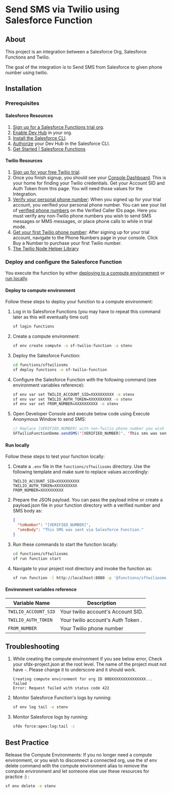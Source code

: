 # Send SMS via Twilio using Salesforce Function

## About

This project is an integration between a Salesforce Org, Salesforce Functions and Twilio.

The goal of the integration is to Send SMS from Salesforce to given phone number using twilio.

## Installation

### Prerequisites

#### Salesforce Resources

1. [Sign up for a Salesforce Functions trial org](https://functions.salesforce.com/signups/).
1. [Enable Dev Hub](https://help.salesforce.com/s/articleView?id=sf.sfdx_setup_enable_devhub.htm&type=5) in your org.
1. [Install the Salesforce CLI](https://developer.salesforce.com/tools/sfdxcli).
1. [Authorize](https://developer.salesforce.com/docs/atlas.en-us.sfdx_dev.meta/sfdx_dev/sfdx_dev_auth.htm) your Dev Hub in the Salesforce CLI.
1. [Get Started | Salesforce Functions](https://developer.salesforce.com/docs/platform/functions/guide/index.html)

#### Twilio Resources

1. [Sign up for your free Twilio trial](https://www.twilio.com/try-twilio).
1. Once you finish signup, you should see your [Console Dashboard](https://www.twilio.com/console). This is your home for finding your Twilio credentials. Get your Account SID and Auth Token from this page. You will need those values for the Integration.
1. [Verify your personal phone number](https://www.twilio.com/console/phone-numbers): When you signed up for your trial account, you verified your personal phone number. You can see your list of [verified phone numbers](https://www.twilio.com/console/phone-numbers/verified) on the Verified Caller IDs page. Here you must verify any non-Twilio phone numbers you wish to send SMS messages or MMS messages, or place phone calls to while in trial mode.
1. [Get your first Twilio phone number](https://www.twilio.com/console/phone-numbers/incoming): After signing up for your trial account, navigate to the Phone Numbers page in your console. Click Buy a Number to purchase your first Twilio number.
1. [The Twilio Node Helper Library](https://www.twilio.com/docs/node/install)

### Deploy and configure the Salesforce Function

You execute the function by either [deploying to a compute environement](#deploy-to-compute-environment) or [run locally](#run-locally).

<!--Make sure to refer to the relevant section and check the [environment variables reference](#environment-variables-reference) section for the appropriate configuration.-->

#### Deploy to compute environment

Follow these steps to deploy your function to a compute environment:

1. Log in to Salesforce Functions (you may have to repeat this command later as this will eventually time out)

   ```sh
   sf login functions
   ```

1. Create a compute environment:

   ```sh
   sf env create compute -o sf-twilio-function -a stenv
   ```

1. Deploy the Salesforce Function:

   ```sh
   cd functions/sftwiliosms
   sf deploy functions -o sf-twilio-function
   ```

1. Configure the Salesforce Function with the following command (see environment variables reference):

   ```sh
   sf env var set TWILIO_ACCOUNT_SID=XXXXXXXXXX -e stenv
   sf env var set TWILIO_AUTH_TOKEN=XXXXXXXXXX -e stenv
   sf env var set FROM_NUMBER=XXXXXXXXXX -e stenv
   ```

1. Open Developer Console and execute below code using Execute Anonymous Window to send SMS:
   ```java
   // Replace [VERIFIED_NUMBER] with non-Twilio phone number you wish to send SMS to.
   SFTwilioFunctionDemo.sendSMS('[VERIFIED_NUMBER]', 'This sms was sent from twili using Salesforce Function.');
   ```

#### Run locally

Follow these steps to test your function locally:

1. Create a `.env` file in the `functions/sftwiliosms` directory. Use the following template and make sure to replace values accordingly:

   ```properties
   TWILIO_ACCOUNT_SID=XXXXXXXXXX
   TWILIO_AUTH_TOKEN=XXXXXXXXXX
   FROM_NUMBER=XXXXXXXXXX
   ```

1. Prepare the JSON payload. You can pass the payload inline or create a payload.json file in your function directory with a verified number and SMS body as:

   ```json
   {
     "toNumber": "[VERIFIED_NUMBER]",
     "smsBody": "This SMS was sent via Salesforce Function."
   }
   ```

1. Run these commands to start the function locally:

   ```sh
   cd functions/sftwiliosms
   sf run function start
   ```

1. Navigate to your project root directory and invoke the function as:
   ```sh
   sf run function -l http://localhost:8080 -p '@functions/sftwiliosms/payload.json'
   ```

#### Environment variables reference

| Variable Name        | Description                        |
| -------------------- | ---------------------------------- |
| `TWILIO_ACCOUNT_SID` | Your twilio account's Account SID. |
| `TWILIO_AUTH_TOKEN`  | Your twilio account's Auth Token . |
| `FROM_NUMBER`        | Your Twilio phone number           |

## Troubleshooting

1. While creating the compute environment if you see below error, Check your sfdx-project.json at the root level. The name of the project must not have -. Please change it to underscore and it should work.

   ```
   Creating compute environment for org ID 00DXXXXXXXXXXXXXXX... failed
   Error: Request failed with status code 422
   ```

1. Monitor Salesforce Function's logs by running:

   ```sh
   sf env log tail -e stenv
   ```

1. Monitor Salesforce logs by running:

   ```sh
   sfdx force:apex:log:tail -c
   ```

## Best Practice

Release the Compute Environments: If you no longer need a compute environment, or you wish to disconnect a connected org, use the sf env delete command with the compute environment alias to remove the compute environment and let someone else use these resources for practice :) :

```sh
sf env delete -e stenv
```
